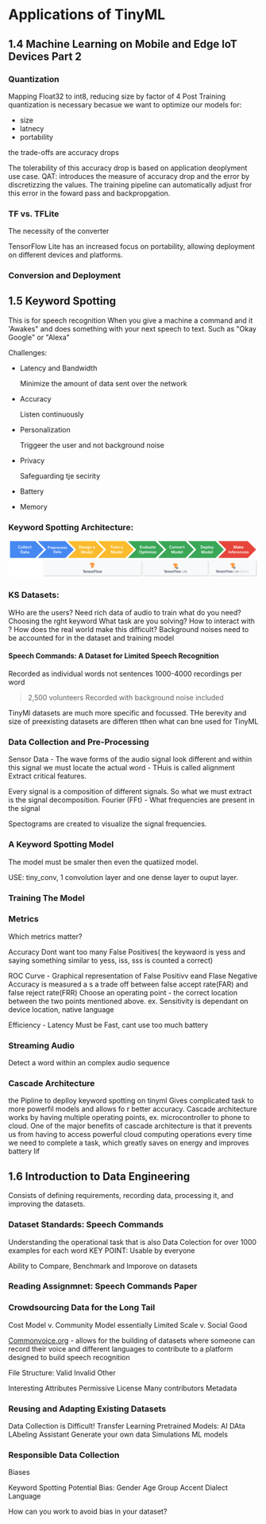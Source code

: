 # Applications of TinyML
## 1.4 Machine Learning on Mobile and Edge IoT Devices Part 2

### Quantization
Mapping Float32 to int8, reducing size by  factor of 4 
Post Training quantization is necessary  becasue we want to optimize our models for:
<ul>
    <li>size</li>
    <li>latnecy</li>
    <li>portability</li>
</ul>
the trade-offs are accuracy drops

The tolerability of this accuracy drop is based on application deoplyment use case.
QAT: introduces the measure of accuracy drop and the error by discretizzing the values. The training pipeline can automatically adjust fror this error in the foward pass and backpropgation. 

### TF vs. TFLite
The necessity of the converter

TensorFlow Lite has an increased focus on portability, allowing deployment on different devices and platforms.

### Conversion and Deployment

## 1.5 Keyword Spotting
This is for speech recognition
When you give a machine a command and it 'Awakes" and does something with your next speech to text. Such as "Okay Google" or "Alexa"

Challenges:
<ul>
    <li>Latency and Bandwidth</li>
        <p>Minimize the amount of data sent over the network</p>    
    <li>Accuracy </li>
        <p>Listen continuously</p>
    <li>Personalization</li>
        <p>Triggeer the user and not background noise</p>
    <li>Privacy</li>
        <p>Safeguarding tje secirity </p>
    <li>Battery</li>
        <p></p>
    <li>Memory</li>
        <p></p>
</ul>


### Keyword Spotting Architecture:
![Alt text](image.png)

### KS Datasets:
WHo are the users? Need rich data of audio to train
what do you need? Choosing the rght keyword
What task are you solving? How to interact with ?
How does the real world make this difficult? Background noises need to be accounted for in the dataset and training model

#### Speech Commands: A Dataset for Limited Speech Recognition
Recorded as individual words not sentences
1000-4000 recordings per word
>2,500 volunteers
Recorded with background noise included

TinyMl datasets are much more specific and focussed. THe berevity and size of preexisting datasets are differen tthen what can bne used for TinyML

### Data Collection and Pre-Processing
Sensor Data - 
The wave forms of the audio signal look different and within this signal we must locate the actual word -  THuis is called alignment
Extract critical features. 

Every signal is a composition of different signals. So what we must extract is the signal decomposition.
Fourier (FFt) - What frequencies are present in the signal

Spectograms are created to visualize the signal frequencies.

### A Keyword Spotting Model
The model must be smaler then even the quatiized model.

USE: tiny_conv, 1 convolution layer and one dense layer to ouput layer.


### Training The Model

### Metrics
Which metrics matter?

Accuracy
    Dont want too many False Positives( the keywaord is yess and saying something similar to yess, iss, sss is counted a correct)

ROC Curve - Graphical representation of 
    False Positivv eand Flase Negative
        Accuracy is measured a s a trade off between false accept rate(FAR) and false reject rate(FRR)
        Choose an operating point - the correct location between the two points mentioned above.
            ex. Sensitivity is dependant on device location, native language

Efficiency - Latency
    Must be Fast, cant use too much battery

### Streaming Audio
Detect a word within an complex audio sequence

### Cascade Architecture
the Pipline to deplloy keyword spotting on tinyml
Gives complicated task to more powerfil models and allows fo r better accuracy. Cascade architecture works by having multiple operating points, ex. microcontroller to phone to cloud.
One of the major benefits of cascade architecture is that it prevents us from having to access powerful cloud computing operations every time we need to complete a task, which greatly saves on energy and improves battery lif

## 1.6 Introduction to Data Engineering
Consists of defining requirements, recording data, processing it, and improving the datasets.

### Dataset Standards: Speech Commands
Understanding the operational task that is also 
Data Colection for over 1000 examples for each word
KEY POINT: Usable by everyone

Ability to Compare, Benchmark and Imporove on datasets



### Reading Assignmnet: Speech Commands Paper

### Crowdsourcing Data for the Long Tail

Cost Model v. Community Model
essentially
Limited Scale v. Social Good

[Commonvoice.org](https://commonvoice.mozilla.org/en) - allows for the building of datasets where someone can record their voice and different languages to contribute to a platform designed to build speech recognition

File Structure:
    Valid
    Invalid
    Other

Interesting Attributes
    Permissive License
    Many contributors
    Metadata

### Reusing and Adapting Existing Datasets
Data Collection is Difficult!
Transfer Learning
Pretrained Models: AI DAta LAbeling Assistant
Generate your own data
    Simulations
    ML models

### Responsible Data Collection
Biases

Keyword Spotting Potential Bias:
    Gender
    Age Group
    Accent
    Dialect
    Language

How can you work to avoid bias in your dataset?




